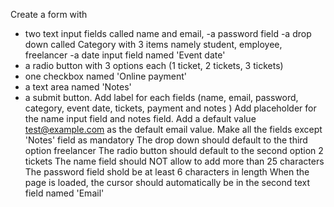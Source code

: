Create a form with
- two text input fields called name and email,
-a password field
-a drop down called Category with 3 items namely student, employee, freelancer
-a date input field named 'Event date'
- a radio button with 3 options each (1 ticket, 2 tickets, 3 tickets)
- one checkbox named 'Online payment'
- a text area named 'Notes'
- a submit button.
Add label for each fields (name, email, password, category, event date, tickets, payment and notes )
Add placeholder for the name input field and notes field.
Add a default value test@example.com as the default email value.
Make all the fields except 'Notes' field as mandatory
The drop down should default to the third option freelancer
The radio button should default to the second option 2 tickets
The name field should NOT allow to add more than 25 characters
The password field shold be at least 6 characters in length
When the page is loaded, the cursor should automatically be in the second text field named 'Email'

